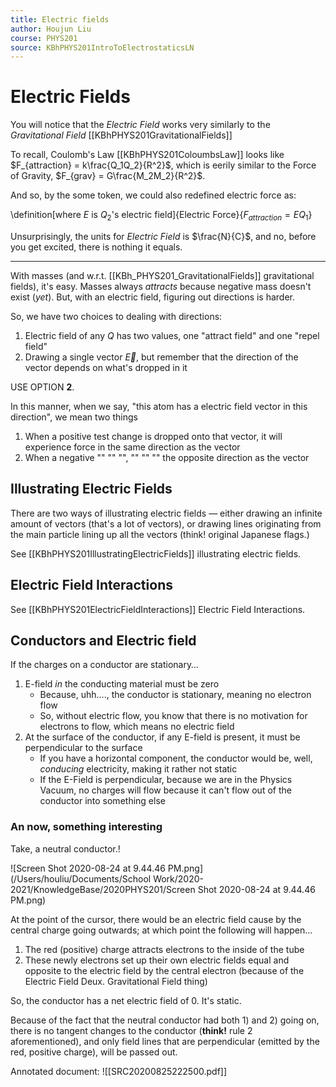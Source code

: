 ```yaml
---
title: Electric fields
author: Houjun Liu
course: PHYS201
source: KBhPHYS201IntroToElectrostaticsLN
---
```


# Electric Fields

You will notice that the _Electric Field_ works very similarly to the _Gravitational Field_ [[KBhPHYS201GravitationalFields]]

To recall, Coulomb's Law [[KBhPHYS201ColoumbsLaw]] looks like $F_{attraction} = k\frac{Q_1Q_2}{R^2}$, which is eerily similar to the Force of Gravity, $F_{grav} = G\frac{M_2M_2}{R^2}$.

And so, by the some token, we could also redefined electric force as:

\definition[where $E$ is $Q_2$'s electric field]{Electric Force}{$F_{attraction} = E Q_1$}

Unsurprisingly, the units for *Electric Field* is $\frac{N}{C}$, and no, before you get excited, there is nothing it equals.

***

With masses (and w.r.t. [[KBh_PHYS201_GravitationalFields]] gravitational fields), it's easy. Masses always *attracts* because negative mass doesn't exist (_yet_). But, with an electric field,  figuring out directions is harder.

So, we have two choices to dealing with directions:

1) Electric field of any $Q$ has two values, one "attract field" and one "repel field"
2) Drawing a single vector $\vec{E}$, but remember that the direction of the vector depends on what's dropped in it

USE OPTION **2**.

In this manner, when we say, "this atom has a electric field vector in this direction", we mean two things

1. When a positive test change is dropped onto that vector, it will experience force in the same direction as the vector
2. When a negative "" "" "", "" "" "" the opposite direction as the vector

## Illustrating Electric Fields

There are two ways of illustrating electric fields — either drawing an infinite amount of vectors (that's a lot of vectors), or drawing lines originating from the main particle lining up all the vectors (think! original Japanese flags.)

See [[KBhPHYS201IllustratingElectricFields]] illustrating electric fields.

## Electric Field Interactions

See [[KBhPHYS201ElectricFieldInteractions]] Electric Field Interactions.

## Conductors and Electric field

If the charges on a conductor are stationary…

1) E-field _in_ the conducting material must be zero
   * Because, uhh...., the conductor is stationary, meaning no electron flow
   * So, without electric flow, you know that there is no motivation for electrons to flow, which means no electric field
2) At the surface of the conductor, if any E-field is present, it must be perpendicular to the surface
    * If you have a horizontal component, the conductor would be, well, _conducing_ electricity, making it rather not static
    * If the E-Field is perpendicular, because we are in the Physics Vacuum, no charges will flow because it can't flow out of the conductor into something else
    
### An now, something interesting
Take, a neutral conductor.!


![Screen Shot 2020-08-24 at 9.44.46 PM.png](/Users/houliu/Documents/School Work/2020-2021/KnowledgeBase/2020PHYS201/Screen Shot 2020-08-24 at 9.44.46 PM.png)

At the point of the cursor, there would be an electric field cause by the central charge going outwards; at which point the following will happen…

1) The red (positive) charge attracts electrons to the inside of the tube
2) These newly electrons set up their own electric fields equal and opposite to the electric field by the central electron (because of the Electric Field Deux. Gravitational Field thing)

So, the conductor has a net electric field of 0. It's static.

Because of the fact that the neutral conductor had both 1) and 2) going on, there is no tangent changes to the conductor (**think!** rule 2 aforementioned), and only field lines that are perpendicular (emitted by the red, positive charge), will be passed out. 

Annotated document: ![[SRC20200825222500.pdf]]
